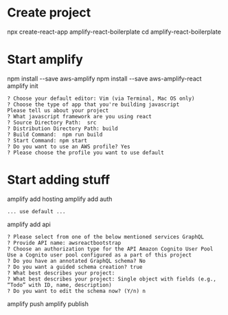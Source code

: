 # Create project
npx create-react-app amplify-react-boilerplate
cd amplify-react-boilerplate

# Start amplify
npm install --save aws-amplify
npm install --save aws-amplify-react
amplify init
```
? Choose your default editor: Vim (via Terminal, Mac OS only)
? Choose the type of app that you're building javascript
Please tell us about your project
? What javascript framework are you using react
? Source Directory Path:  src
? Distribution Directory Path: build
? Build Command:  npm run build
? Start Command: npm start
? Do you want to use an AWS profile? Yes
? Please choose the profile you want to use default
```

# Start adding stuff
amplify add hosting
amplify add auth
```
... use default ...
```
amplify add api
```
? Please select from one of the below mentioned services GraphQL
? Provide API name: awsreactbootstrap
? Choose an authorization type for the API Amazon Cognito User Pool
Use a Cognito user pool configured as a part of this project
? Do you have an annotated GraphQL schema? No
? Do you want a guided schema creation? true
? What best describes your project:
? What best describes your project: Single object with fields (e.g., “Todo” with ID, name, description)
? Do you want to edit the schema now? (Y/n) n
```
amplify push
amplify publish
